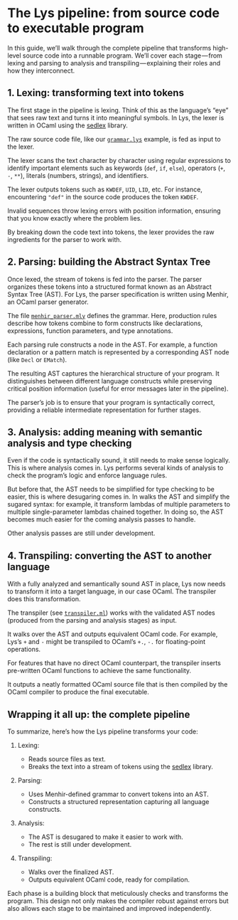 <!--
SPDX-FileCopyrightText: 2025 Aljebriq <143266740+aljebriq@users.noreply.github.com>

SPDX-License-Identifier: CC-BY-SA-4.0
-->

# The Lys pipeline: from source code to executable program

In this guide, we’ll walk through the complete pipeline that transforms high-level source code into a runnable program. We’ll cover each stage — from lexing and parsing to analysis and transpiling — explaining their roles and how they interconnect.

## 1. Lexing: transforming text into tokens

The first stage in the pipeline is lexing. Think of this as the language’s “eye” that sees raw text and turns it into meaningful symbols. In Lys, the lexer is written in OCaml using the [sedlex](https://github.com/ocaml-community/sedlex) library.

The raw source code file, like our [`grammar.lys`](https://github.com/lyslang/lys/blob/main/examples/grammar.lys) example, is fed as input to the lexer.

The lexer scans the text character by character using regular expressions to identify important elements such as keywords (`def`, `if`, `else`), operators (`+`, `-`, `**`), literals (numbers, strings), and identifiers.

The lexer outputs tokens such as `KWDEF`, `UID`, `LID`, etc. For instance, encountering `"def"` in the source code produces the token `KWDEF`.

Invalid sequences throw lexing errors with position information, ensuring that you know exactly where the problem lies.

By breaking down the code text into tokens, the lexer provides the raw ingredients for the parser to work with.

## 2. Parsing: building the Abstract Syntax Tree

Once lexed, the stream of tokens is fed into the parser. The parser organizes these tokens into a structured format known as an Abstract Syntax Tree (AST). For Lys, the parser specification is written using Menhir, an OCaml parser generator.

The file [`menhir_parser.mly`](https://github.com/lyslang/lys/blob/main/lib/menhir_parser.mly) defines the grammar. Here, production rules describe how tokens combine to form constructs like declarations, expressions, function parameters, and type annotations.

Each parsing rule constructs a node in the AST. For example, a function declaration or a pattern match is represented by a corresponding AST node (like `Decl` or `EMatch`).

The resulting AST captures the hierarchical structure of your program. It distinguishes between different language constructs while preserving critical position information (useful for error messages later in the pipeline).

The parser’s job is to ensure that your program is syntactically correct, providing a reliable intermediate representation for further stages.

## 3. Analysis: adding meaning with semantic analysis and type checking

Even if the code is syntactically sound, it still needs to make sense logically. This is where analysis comes in. Lys performs several kinds of analysis to check the program’s logic and enforce language rules.

But before that, the AST needs to be simplified for type checking to be easier, this is where desugaring comes in. In walks the AST and simplify the sugared syntax: for example, it transform lambdas of multiple parameters to multiple single-parameter lambdas chained together. In doing so, the AST becomes much easier for the coming analysis passes to handle.

Other analysis passes are still under development.

## 4. Transpiling: converting the AST to another language

With a fully analyzed and semantically sound AST in place, Lys now needs to transform it into a target language, in our case OCaml. The transpiler does this transformation.

The transpiler (see [`transpiler.ml`](https://github.com/lyslang/lys/blob/main/bin/transpiler.ml)) works with the validated AST nodes (produced from the parsing and analysis stages) as input.

It walks over the AST and outputs equivalent OCaml code. For example, Lys’s `+` and `-` might be transpiled to OCaml’s `+.`, `-.` for floating-point operations.

For features that have no direct OCaml counterpart, the transpiler inserts pre-written OCaml functions to achieve the same functionality.

It outputs a neatly formatted OCaml source file that is then compiled by the OCaml compiler to produce the final executable.

## Wrapping it all up: the complete pipeline

To summarize, here’s how the Lys pipeline transforms your code:

1. Lexing:

   - Reads source files as text.
   - Breaks the text into a stream of tokens using the [sedlex](https://github.com/ocaml-community/sedlex) library.

2. Parsing:

   - Uses Menhir-defined grammar to convert tokens into an AST.
   - Constructs a structured representation capturing all language constructs.

3. Analysis:

   - The AST is desugared to make it easier to work with.
   - The rest is still under development.

4. Transpiling:

   - Walks over the finalized AST.
   - Outputs equivalent OCaml code, ready for compilation.

Each phase is a building block that meticulously checks and transforms the program. This design not only makes the compiler robust against errors but also allows each stage to be maintained and improved independently.
